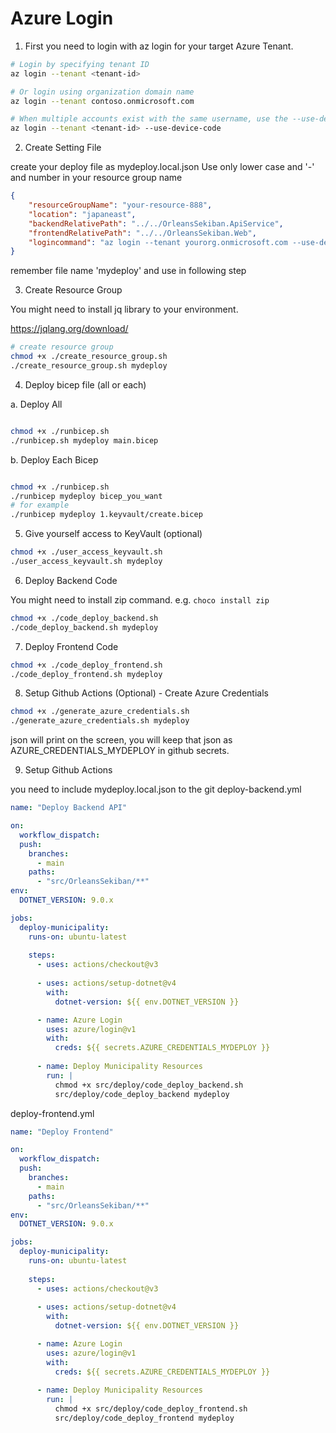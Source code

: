 # Azure Login 

1. First you need to login with az login for your target Azure Tenant.

```bash
# Login by specifying tenant ID
az login --tenant <tenant-id>

# Or login using organization domain name
az login --tenant contoso.onmicrosoft.com

# When multiple accounts exist with the same username, use the --use-device-code option
az login --tenant <tenant-id> --use-device-code
```

2. Create Setting File

create your deploy file as mydeploy.local.json
Use only lower case and '-' and number in your resource group name
```json
{
    "resourceGroupName": "your-resource-888",
    "location": "japaneast",
    "backendRelativePath": "../../OrleansSekiban.ApiService",
    "frontendRelativePath": "../../OrleansSekiban.Web",
    "logincommand": "az login --tenant yourorg.onmicrosoft.com --use-device-code"
}
```

remember file name 'mydeploy' and use in following step

3. Create Resource Group

You might need to install jq library to your environment.

https://jqlang.org/download/


```bash
# create resource group
chmod +x ./create_resource_group.sh
./create_resource_group.sh mydeploy   
```



4. Deploy bicep file (all or each)

a. Deploy All

```bash

chmod +x ./runbicep.sh
./runbicep.sh mydeploy main.bicep
```

b. Deploy Each Bicep

```bash

chmod +x ./runbicep.sh
./runbicep mydeploy bicep_you_want
# for example
./runbicep mydeploy 1.keyvault/create.bicep

```

5. Give yourself access to KeyVault (optional)

```bash
chmod +x ./user_access_keyvault.sh
./user_access_keyvault.sh mydeploy   
```

6. Deploy Backend Code

You might need to install zip command. e.g. `choco install zip`

```bash
chmod +x ./code_deploy_backend.sh
./code_deploy_backend.sh mydeploy   
```


7. Deploy Frontend Code

```bash
chmod +x ./code_deploy_frontend.sh
./code_deploy_frontend.sh mydeploy   
```

8. Setup Github Actions (Optional) - Create Azure Credentials

```bash
chmod +x ./generate_azure_credentials.sh
./generate_azure_credentials.sh mydeploy   
```

json will print on the screen, you will keep that json as AZURE_CREDENTIALS_MYDEPLOY in github secrets.


9. Setup Github Actions

you need to include mydeploy.local.json to the git
deploy-backend.yml
```yml
name: "Deploy Backend API"

on:
  workflow_dispatch:
  push:
    branches:
      - main
    paths:
      - "src/OrleansSekiban/**"
env:
  DOTNET_VERSION: 9.0.x

jobs:
  deploy-municipality:
    runs-on: ubuntu-latest
    
    steps:
      - uses: actions/checkout@v3
      
      - uses: actions/setup-dotnet@v4
        with:
          dotnet-version: ${{ env.DOTNET_VERSION }}

      - name: Azure Login
        uses: azure/login@v1
        with:
          creds: ${{ secrets.AZURE_CREDENTIALS_MYDEPLOY }}
          
      - name: Deploy Municipality Resources
        run: |
          chmod +x src/deploy/code_deploy_backend.sh
          src/deploy/code_deploy_backend mydeploy
```

deploy-frontend.yml
```yml
name: "Deploy Frontend"

on:
  workflow_dispatch:
  push:
    branches:
      - main
    paths:
      - "src/OrleansSekiban/**"
env:
  DOTNET_VERSION: 9.0.x

jobs:
  deploy-municipality:
    runs-on: ubuntu-latest
    
    steps:
      - uses: actions/checkout@v3
      
      - uses: actions/setup-dotnet@v4
        with:
          dotnet-version: ${{ env.DOTNET_VERSION }}

      - name: Azure Login
        uses: azure/login@v1
        with:
          creds: ${{ secrets.AZURE_CREDENTIALS_MYDEPLOY }}
          
      - name: Deploy Municipality Resources
        run: |
          chmod +x src/deploy/code_deploy_frontend.sh
          src/deploy/code_deploy_frontend mydeploy
```

